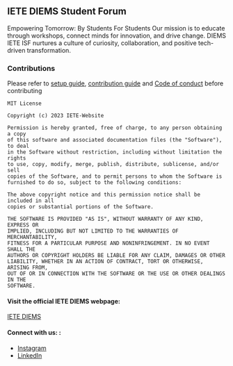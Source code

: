 ## IETE DIEMS Student Forum

Empowering Tomorrow: By Students For Students
Our mission is to educate through workshops, connect minds for innovation, and drive change. DIEMS IETE ISF nurtures a culture of curiosity, collaboration, and positive tech-driven transformation.


 ### Contributions
 Please refer to [setup guide](https://github.com/adityasimant/IETE-Website/blob/main/setup.md), [contribution guide](https://github.com/jivan3003/IETE-Website/blob/main/contributing.md) and [Code of conduct](https://github.com/DIEMS-HUB/IETE-Website/blob/main/CODE_OF_CONDUCT.md) before contributing

```
MIT License

Copyright (c) 2023 IETE-Website

Permission is hereby granted, free of charge, to any person obtaining a copy
of this software and associated documentation files (the "Software"), to deal
in the Software without restriction, including without limitation the rights
to use, copy, modify, merge, publish, distribute, sublicense, and/or sell
copies of the Software, and to permit persons to whom the Software is
furnished to do so, subject to the following conditions:

The above copyright notice and this permission notice shall be included in all
copies or substantial portions of the Software.

THE SOFTWARE IS PROVIDED "AS IS", WITHOUT WARRANTY OF ANY KIND, EXPRESS OR
IMPLIED, INCLUDING BUT NOT LIMITED TO THE WARRANTIES OF MERCHANTABILITY,
FITNESS FOR A PARTICULAR PURPOSE AND NONINFRINGEMENT. IN NO EVENT SHALL THE
AUTHORS OR COPYRIGHT HOLDERS BE LIABLE FOR ANY CLAIM, DAMAGES OR OTHER
LIABILITY, WHETHER IN AN ACTION OF CONTRACT, TORT OR OTHERWISE, ARISING FROM,
OUT OF OR IN CONNECTION WITH THE SOFTWARE OR THE USE OR OTHER DEALINGS IN THE
SOFTWARE.
```
#### Visit the official IETE DIEMS webpage:
[IETE DIEMS](https://ietediems.in/)

#### Connect with us: : 
- [Instagram](https://instagram.com/iete_diems?igshid=mzrlodbinwflza==)
- [LinkedIn](https://www.linkedin.com/company/iete-diems-isf/)
